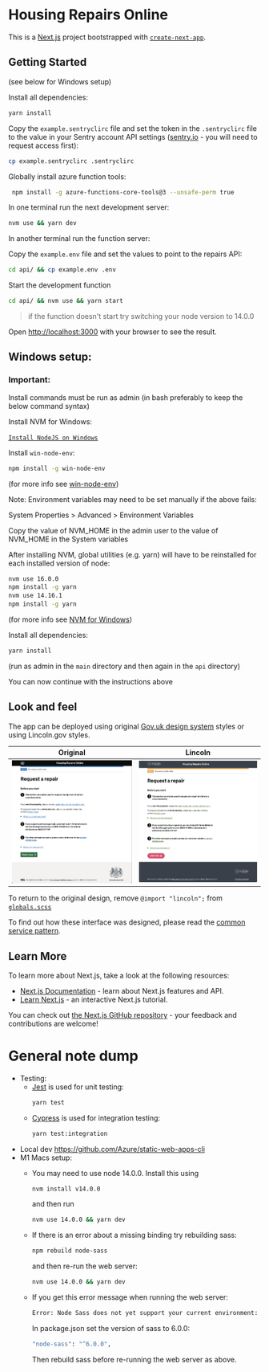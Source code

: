 # Housing Repairs Online

This is a [Next.js](https://nextjs.org/) project bootstrapped with [`create-next-app`](https://github.com/vercel/next.js/tree/canary/packages/create-next-app).

## Getting Started
(see below for Windows setup)

Install all dependencies:

```bash
yarn install
```

Copy the `example.sentryclirc` file and set the token in the `.sentryclirc` file to the value in your Sentry account API settings ([sentry.io](https://sentry.io/settings/account/api/auth-tokens) - you will need to request access first):

```bash
cp example.sentryclirc .sentryclirc
```
Globally install azure function tools:

```bash
 npm install -g azure-functions-core-tools@3 --unsafe-perm true
 ```
In one terminal run the next development server:

```bash
nvm use && yarn dev
```
In another terminal run the function server:

Copy the `example.env` file and set the values to point to the repairs API:

```bash
cd api/ && cp example.env .env
```

Start the development function

```bash
cd api/ && nvm use && yarn start
```
> if the function doesn't start try switching your node version to 14.0.0 

Open [http://localhost:3000](http://localhost:3000) with your browser to see the result.

## Windows setup:
### Important:

Install commands must be run as admin (in bash preferably to keep the below command syntax)

Install NVM for Windows:

[`Install NodeJS on Windows`](https://docs.microsoft.com/en-us/windows/dev-environment/javascript/nodejs-on-windows)

Install `win-node-env`:
```bash
npm install -g win-node-env
```
(for more info see [win-node-env](https://www.npmjs.com/package/win-node-env))

Note: Environment variables may need to be set manually if the above fails:

System Properties > Advanced > Environment Variables

Copy the value of NVM_HOME in the admin user to the value of NVM_HOME in the System variables


  After installing NVM, global utilities (e.g. yarn) will have to be reinstalled for each installed version of node:
```bash
nvm use 16.0.0
npm install -g yarn
nvm use 14.16.1
npm install -g yarn
```
(for more info see [NVM for Windows](https://github.com/coreybutler/nvm-windows#installation—upgrades))

Install all dependencies:
```bash
yarn install
```
(run as admin in the `main` directory and then again in the `api` directory)

You can now continue with the instructions above
## Look and feel
The app can be deployed using original 
[Gov.uk design system](https://design-system.service.gov.uk/get-started/)
styles or using Lincoln.gov styles.

| Original | Lincoln |
| ---- | ---- |
| ![Original](docs/original.png) | ![Lincoln](docs/lincoln.png) |

To return to the original design, remove `@import "lincoln";` from
[`globals.scss`](https://github.com/City-of-Lincoln-Council/housing-repairs-online-frontend/blob/f088657699c0b9617a8929329fe77004b98eaa72/styles/globals.scss#L3)

To find out how these interface was designed, please read the [common service pattern](https://github.com/City-of-Lincoln-Council/housing-repairs-online-frontend/blob/main/Common%20service%20patern.pdf).

## Learn More

To learn more about Next.js, take a look at the following resources:

- [Next.js Documentation](https://nextjs.org/docs) - learn about Next.js features and API.
- [Learn Next.js](https://nextjs.org/learn) - an interactive Next.js tutorial.

You can check out [the Next.js GitHub repository](https://github.com/vercel/next.js/) - your feedback and contributions are welcome!

# General note dump

- Testing:
  - [Jest](https://jestjs.io/docs/getting-started) is used for unit testing:
    ```bash
    yarn test
    ```
  - [Cypress](https://docs.cypress.io/) is used for integration testing:
    ```bash
    yarn test:integration
    ```
- Local dev
  https://github.com/Azure/static-web-apps-cli
- M1 Macs setup:
  - You may need to use node 14.0.0. Install this using 
    ```bash
    nvm install v14.0.0
    ```
    and then run 
      ```bash
      nvm use 14.0.0 && yarn dev
      ```
  - If there is an error about a missing binding try rebuilding sass: 
    ```bash 
    npm rebuild node-sass
    ``` 
    and then re-run the web server: 
      ```bash
      nvm use 14.0.0 && yarn dev
      ```
  - If you get this error message when running the web server:
    ```bash
    Error: Node Sass does not yet support your current environment: OS X Unsupported architecture (arm64)
    ```
    In package.json set the version of sass to 6.0.0:

       ```bash
       "node-sass": "^6.0.0",
       ```
    Then rebuild sass before re-running the web server as above.
